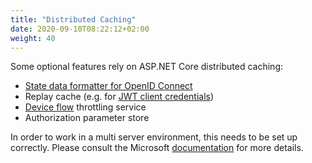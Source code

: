 ```yaml
---
title: "Distributed Caching"
date: 2020-09-10T08:22:12+02:00
weight: 40
---
```


Some optional features rely on ASP.NET Core distributed caching:

* [State data formatter for OpenID Connect](/identityserver/v7/ui/login/external#state-url-length-and-isecuredataformat)
* Replay cache (e.g. for [JWT client credentials](/identityserver/v7/tokens/authentication/jwt))
* [Device flow](../reference/stores/device_flow_store) throttling service
* Authorization parameter store 

In order to work in a multi server environment, this needs to be set up correctly. Please consult the Microsoft [documentation](https://docs.microsoft.com/en-us/aspnet/core/performance/caching/distributed) for more details.